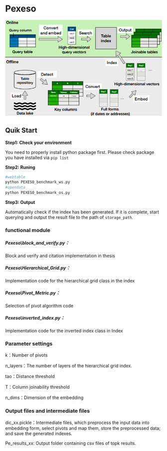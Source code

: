 <div>
    <h1>Pexeso</h1>
</div>
<div align="center">
<img src="imgs/Pexeso.png" width="1000px">
</div>

<h2>Quik Start</h2>

**Step1: Check your environment**

You need to properly install python package first. Please check package you have installed via `pip list`

**Step2: Runing**

```sh
#webtable
python PEXESO_benchmark_ws.py
#opendata
python PEXESO_benchmark_os.py
```

**Step3: Output**

Automatically check if the index has been generated. If it is complete, start querying and output the result file to the path of `storage_path`.

### functional module

##### Pexeso\block_and_verify.py： 

Block and verify and citation implementation in thesis

##### Pexeso\Hierarchical_Grid.py：

Implementation code for the hierarchical grid class in the index

##### Pexeso\Pivot_Metric.py：

Selection of pivot algorithm code

##### Pexeso\inverted_index.py：

Implementation code for the inverted index class in Index

### Parameter settings

k：Number of pivots

n_layers：The number of layers of the hierarchical grid index.

tao：Distance threshold

T：Column joinability threshold

n_dims：Dimension of the embedding

### Output files and intermediate files

dic_xx.pickle：Intermediate files, which preprocess the input data into embedding form, select pivots and map them, store the preprocessed data; and save the generated indexes. 

Pe_results_xx: Output folder containing csv files of topk results.
